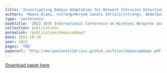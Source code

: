 ```yaml
---
title: 'Investigating Domain Adaptation for Network Intrusion Detection'
authors: 'Hamza Alami, <strong>Meryem Janati Idrissi</strong>, Abdelkader El Mahdaouy, Abdelhak Bouayad, Zakaria Yartaoui and Ismail Berrada'
type: 'conference'
booktitle: '2023 10th International Conference on Wireless Networks and Mobile Communications (WINCOM)'
collection: publications
permalink: /publication/domaineAdapt
date: 2023-10-28
year: 2023
pages: 'TBD'
paperurl: 'http://meryemJanatiIdrissi.github.io/files/domaineAdapt.pdf'
---
```


[Download paper here](http://meryemJanatiIdrissi.github.io/files/domaineAdapt.pdf)
